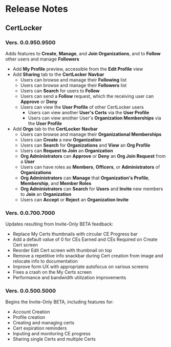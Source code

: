 # Release Notes

## CertLocker

### Vers. 0.0.950.9500

Adds features to **Create**, **Manage**, and **Join Organizations**, and to **Follow** other users and manage **Followers**

* Add **My Profile** preview, accessible from the **Edit Profile** view
* Add **Sharing** tab to the **CertLocker** **Navbar**
  * Users can browse and manage their **Following** list
  * Users can browse and manage their **Followers** list
  * Users can **Search** for users to **Follow**
  * Users can send a **Follow** request, which the receiving user can **Approve** or **Deny**
  * Users can view the **User Profile** of other CertLocker users
    * Users can view another **User's Certs** via the **User Profile**
    * Users can view another User's **Organization Memberships** via the **User Profile**
* Add **Orgs** tab to the **CertLocker** **Navbar**
  * Users can browse and manage their **Organizational Memberships**
  * Users can **Create** a new **Organization**
  * Users can **Search** for **Organizations** and **View** an **Org Profile**
  * Users can **Request to Join** an **Organization**
  * **Org Administrators** can **Approve** or **Deny** an **Org Join Request** from a **User**
  * Users can have roles as **Members**, **Officers**, or **Administrators** of **Organizations**
  * **Org Administrators** can **Manage** that **Organization's Profile**, **Membership**, and **Member Roles**
  * **Org Administrators** can **Search** for **Users** and **Invite** new members to **Join** an **Organization**
  * Users can **Accept** or **Reject** an **Organization Invite**

### Vers. 0.0.700.7000

Updates resulting from Invite-Only BETA feedback:

* Replace My Certs thumbnails with circular CE Progress bar
* Add a default value of 0 for CEs Earned and CEs Required on Create Cert screen
* Reorder Edit Cert screen with thumbnail on top
* Remove a repetitive info snackbar during Cert creation from image and relocate info to documentation
* Improve form UX with appropriate autofocus on various screens
* Fixes a crash on the My Certs screen
* Performance and bandwidth utilization improvements

### Vers. 0.0.500.5000

Begins the Invite-Only BETA, including features for:

* Account Creation
* Profile creation
* Creating and managing certs
* Cert expiration reminders
* Inputing and monitoring CE progress
* Sharing single Certs and multiple Certs
